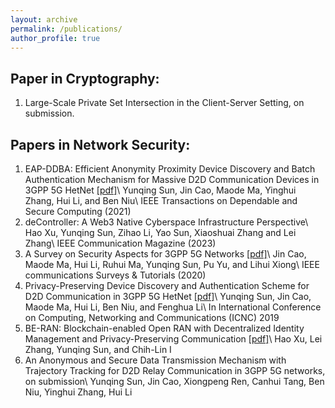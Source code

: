 ```yaml
---
layout: archive
permalink: /publications/
author_profile: true
---
```



Paper in Cryptography:
---
1. Large-Scale Private Set Intersection in the Client-Server Setting, on submission.


Papers in Network Security:
---
1. EAP-DDBA: Efficient Anonymity Proximity Device Discovery and Batch Authentication Mechanism for Massive D2D Communication Devices in 3GPP 5G HetNet [[pdf]](https://ieeexplore.ieee.org/stamp/stamp.jsp?tp=&arnumber=9076811)\\
Yunqing Sun, Jin Cao, Maode Ma, Yinghui Zhang, Hui Li, and Ben Niu\\
IEEE Transactions on Dependable and Secure Computing (2021)
2. deController: A Web3 Native Cyberspace Infrastructure Perspective\\
Hao Xu, Yunqing Sun, Zihao Li, Yao Sun, Xiaoshuai Zhang and Lei Zhang\\
IEEE Communication Magazine (2023)
3. A Survey on Security Aspects for 3GPP 5G Networks [[pdf]](https://ieeexplore.ieee.org/stamp/stamp.jsp?tp=&arnumber=8894379)\\
Jin Cao, Maode Ma, Hui Li, Ruhui Ma, Yunqing Sun, Pu Yu, and Lihui Xiong\\
IEEE communications Surveys & Tutorials (2020)
4. Privacy-Preserving Device Discovery and Authentication Scheme for D2D Communication in 3GPP 5G HetNet [[pdf]](https://ieeexplore.ieee.org/stamp/stamp.jsp?tp=&arnumber=8685499)\\
Yunqing Sun, Jin Cao, Maode Ma, Hui Li, Ben Niu, and Fenghua Li\\
In International Conference on Computing, Networking and Communications (ICNC) 2019
5. BE-RAN: Blockchain-enabled Open RAN with Decentralized Identity Management and Privacy-Preserving Communication [[pdf]](https://arxiv.org/pdf/2101.10856.pdf)\\
Hao Xu, Lei Zhang, Yunqing Sun, and Chih-Lin I
6. An Anonymous and Secure Data Transmission Mechanism with Trajectory Tracking for D2D Relay Communication in 3GPP 5G networks, on submission\\
Yunqing Sun, Jin Cao, Xiongpeng Ren, Canhui Tang, Ben Niu, Yinghui Zhang, Hui Li

